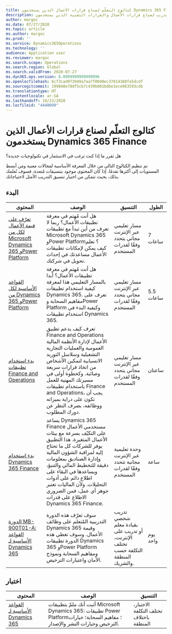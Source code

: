 ```yaml
---
title: كتالوج التعلّم لصناع قرارات الأعمال الذين يستخدمون Dynamics 365 Finance
description: ابحث عن جميع خيارات التدريب لصناع قرارات الأعمال والقرارات التقنية الذين يستخدمون Dynamics 365 Finance.
author: margoc
ms.date: 07/27/2020
ms.topic: article
ms.author: margoc
ms.prod: ''
ms.service: Dynamics365Operations
ms.technology: ''
audience: Application user
ms.reviewer: margoc
ms.search.scope: Operations
ms.search.region: Global
ms.search.validFrom: 2020-07-27
ms.dyn365.ops.version: 8.0999999999999996
ms.openlocfilehash: 6cf3cad973949a7aa7f0040ec37014380fa5dcdf
ms.sourcegitcommit: 199848e78df5cb7c439b001bdbe1ece963593cdb
ms.translationtype: HT
ms.contentlocale: ar-SA
ms.lasthandoff: 10/13/2020
ms.locfileid: "4440099"
---
```

# <a name="learning-catalog-for-business-decision-makers-considering-dynamics-365-finance"></a>كتالوج التعلّم لصناع قرارات الأعمال الذين يستخدمون Dynamics 365 Finance

هل تقرر ما إذا كنت ترغب في الاستثمار في تكنولوجيات جديدة؟

تم تنظيم الكتالوج التالي من خلال المعرفة الأساسية لمجالات معنية ومن أبسط المستويات إلى أكثرها تقدمًا. إذا كان المحتوى موجود بتنسيقات مُتعدة، فسوف نُعلمك بذلك، بحيث تتمكن من اختيار تنسيق التدريب الأمثل لاحتياجاتك.

## <a name="get-started"></a>البدء<a name="get-started"></a>

| المحتوى   | ‏‏الوصف   | التنسيق    | الطول    |
|------------------------------------------------------------------------------------------------------------------------------------------------------------------------------------|--------------------------------------------------------------------------------------------------------------------------------------------------------------------------------------------------------------------------------------------------------------------------------------------------------------------------------------------------------------------------------------------------------------------------|--------------------------------------------------------------------------------|-----------|
| [تعرّف على قيمة الأعمال لكل من Microsoft Dynamics 365 وPower Platform](https://docs.microsoft.com/learn/paths/learn-business-value-of-dynamics-365-and-power-platform/) | هل أنت مُهتم في معرفة تطبيقات الأعمال؟   ربما لا تعرف من أين تبدأ مع تطبيقات Microsoft Dynamics 365 وPower Platform؟ تعلم كيف يمكن لإمكانات تطبيقات الأعمال مساعدتك في إحداث تحويل في شركتك.                                                                                                                                                                                            | مسار تعليمي عبر الإنترنت مجاني يتحدد وفقًا لقدرات المستخدم                                            | 7 ساعات   |
| [القواعد الأساسية لكل من Dynamics 365 وPower Platform](https://docs.microsoft.com/learn/paths/dyn-power-plat-bus-app-fundamentals/)                                                  | هل أنت مُهتم في معرفة تطبيقات الأعمال؟   أبدا بالمسار التعليمي هذا لمعرفة كيفية استخدام تطبيقات Dynamics 365. تعرف على مفاهيم السحابة وPower Platform وكيفية البدء في استخدام تطبيقات Dynamics 365.                                                                                                                                                                                                              | مسار تعليمي عبر الإنترنت مجاني يتحدد وفقًا لقدرات المستخدم                                            | 5.5 ساعات |
| [بدء استخدام تطبيقات Finance and Operations](https://docs.microsoft.com/learn/paths/get-started-finance-operations/)                                                       | تعرف كيف يدعم تطبيق Finance and Operations الأعمال لإدارة الأنظمة المالية العمومية والعمليات التجارية التشغيلية وسلاسل التوريد الانسيابية لتمكين الأشخاص من اتخاذ قرارات سريعة وصائبة.   وكخطوة أولى في مسيرتك المهنية للعمل باستخدام تطبيقات Finance and Operations، يجب أن تكون على دراية بميزاته ووظائفه، بصرف النظر عن دورك المطلوب.                                    | مسار تعليمي عبر الإنترنت مجاني يتحدد وفقًا لقدرات المستخدم                                            | ساعتان   |
| [بدء استخدام Dynamics 365 Finance](https://docs.microsoft.com/learn/modules/get-started-financial-management-dyn365-finance/)                                       | يساعد Dynamics 365 Finance مستخدمي الأعمال على التكيّف بسرعة مع بيئات الأعمال المتغيرة. هذا التطبيق يوفر للشركات كل ما تحتاج إليه لمراقبة الشؤون المالية وإدارة الصناديق بمعلومات دقيقة للتخطيط المالي والتنبؤ، ويساعدها في البقاء على اطلاع دائم على أدوات التحليلات. ولأن الماليات تعتبر جوهر أي عمل، فمن الضروري الاطلاع على قدرات Dynamics 365 Finance. | وحدة تعليمية عبر الإنترنت مجانية تتحدد وفقًا لقدرات المستخدم                                          | ساعة    |
| [الدورة MB-900T01-A: القواعد الأساسية لـ Dynamics 365](https://www.microsoft.com/learning/course.aspx?cid=MB-900T01)                                                                | سوف تعرّف هذه الدورة التدريبية المُتعلم على وظائف Dynamics 365 وقيمة الأعمال. وسوف تغطي هذه الدورة تطبيقات Dynamics 365 وPower Platform ومفاهيم السحابة ونموذج الأمان واعتبارات الترخيص.                                                                                                                                                                                                      | تدريب شخصي بقيادة معلم أو تدريب على الإنترنت، تختلف التكلفة حسب المنطقة والشريك. | يوم واحد      |

## <a name="exam"></a>اختبار<a name="exam"></a>

| المحتوى   | ‏‏الوصف   | التنسيق    |
|------------------------------------------------------------------------------------------------------------------------------------------------------------------------------------|--------------------------------------------------------------------------------------------------------------------------------------------------------------------------------------------------------------------------------------------------------------------------------------------------------------------------------------------------------------------------------------------------------------------------|--------------------------------------------------------------------------------|
| [القواعد الأساسية لـ Dynamics 365](https://docs.microsoft.com/learn/certifications/d365-fundamentals?wt.mc_id=learningredirect_certs-web-wwl) | أثبت أنك ملمّ بتطبيقات Microsoft Dynamics 365: تطبيقات Power Platform؛ مفاهيم السحابة؛ خيارات الترخيص وخيارات النشر والإصدار. | الاختبار، تختلف التكلفة باختلاف المنطقة |
